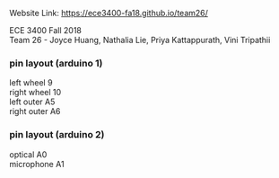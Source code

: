 Website Link: https://ece3400-fa18.github.io/team26/

ECE 3400 Fall 2018 <br />
Team 26 - Joyce Huang, Nathalia Lie, Priya Kattappurath, Vini Tripathii

### pin layout (arduino 1)
left wheel 9 <br />
right wheel 10 <br />
left outer A5 <br />
right outer A6 <br />

### pin layout (arduino 2)
optical A0 <br />
microphone A1 <br />

